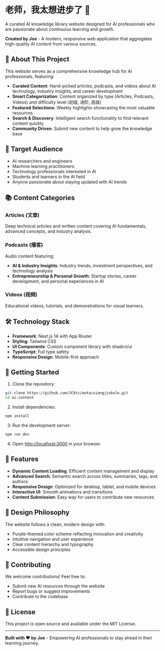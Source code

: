 # 老师，我太想进步了 🚀

A curated AI knowledge library website designed for AI professionals who are passionate about continuous learning and growth.

**Created by Joe** - A modern, responsive web application that aggregates high-quality AI content from various sources.

## 🌟 About This Project

This website serves as a comprehensive knowledge hub for AI professionals, featuring:

- **Curated Content**: Hand-picked articles, podcasts, and videos about AI technology, industry insights, and career development
- **Smart Categorization**: Content organized by type (Articles, Podcasts, Videos) and difficulty level (初级, 进阶, 高级)
- **Featured Selections**: Weekly highlights showcasing the most valuable resources
- **Search & Discovery**: Intelligent search functionality to find relevant content quickly
- **Community Driven**: Submit new content to help grow the knowledge base

## 🎯 Target Audience

- AI researchers and engineers
- Machine learning practitioners
- Technology professionals interested in AI
- Students and learners in the AI field
- Anyone passionate about staying updated with AI trends

## 📚 Content Categories

### Articles (文章)
Deep technical articles and written content covering AI fundamentals, advanced concepts, and industry analysis.

### Podcasts (播客)
Audio content featuring:
- **AI & Industry Insights**: Industry trends, investment perspectives, and technology analysis
- **Entrepreneurship & Personal Growth**: Startup stories, career development, and personal experiences in AI

### Videos (视频)
Educational videos, tutorials, and demonstrations for visual learners.

## 🛠 Technology Stack

- **Framework**: Next.js 14 with App Router
- **Styling**: Tailwind CSS
- **UI Components**: Custom component library with shadcn/ui
- **TypeScript**: Full type safety
- **Responsive Design**: Mobile-first approach

## 🚀 Getting Started

1. Clone the repository:
```bash
git clone https://github.com/JCbtc/wotaixiangjinbule.git
cd ai-content
```

2. Install dependencies:
```bash
npm install
```

3. Run the development server:
```bash
npm run dev
```

4. Open [http://localhost:3000](http://localhost:3000) in your browser.

## 📖 Features

- **Dynamic Content Loading**: Efficient content management and display
- **Advanced Search**: Semantic search across titles, summaries, tags, and authors
- **Responsive Design**: Optimized for desktop, tablet, and mobile devices
- **Interactive UI**: Smooth animations and transitions
- **Content Submission**: Easy way for users to contribute new resources

## 🎨 Design Philosophy

The website follows a clean, modern design with:
- Purple-themed color scheme reflecting innovation and creativity
- Intuitive navigation and user experience
- Clear content hierarchy and typography
- Accessible design principles

## 🤝 Contributing

We welcome contributions! Feel free to:
- Submit new AI resources through the website
- Report bugs or suggest improvements
- Contribute to the codebase

## 📝 License

This project is open source and available under the MIT License.

---

**Built with ❤️ by Joe** - Empowering AI professionals to stay ahead in their learning journey.
